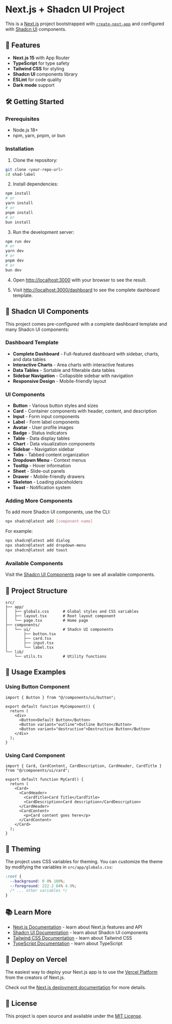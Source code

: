 # Next.js + Shadcn UI Project

This is a [Next.js](https://nextjs.org) project bootstrapped with [`create-next-app`](https://nextjs.org/docs/app/api-reference/cli/create-next-app) and configured with [Shadcn UI](https://ui.shadcn.com/) components.

## 🚀 Features

- **Next.js 15** with App Router
- **TypeScript** for type safety
- **Tailwind CSS** for styling
- **Shadcn UI** components library
- **ESLint** for code quality
- **Dark mode** support

## 🛠️ Getting Started

### Prerequisites

- Node.js 18+ 
- npm, yarn, pnpm, or bun

### Installation

1. Clone the repository:
```bash
git clone <your-repo-url>
cd shad-label
```

2. Install dependencies:
```bash
npm install
# or
yarn install
# or
pnpm install
# or
bun install
```

3. Run the development server:
```bash
npm run dev
# or
yarn dev
# or
pnpm dev
# or
bun dev
```

4. Open [http://localhost:3000](http://localhost:3000) with your browser to see the result.

5. Visit [http://localhost:3000/dashboard](http://localhost:3000/dashboard) to see the complete dashboard template.

## 🎨 Shadcn UI Components

This project comes pre-configured with a complete dashboard template and many Shadcn UI components:

### Dashboard Template
- **Complete Dashboard** - Full-featured dashboard with sidebar, charts, and data tables
- **Interactive Charts** - Area charts with interactive features
- **Data Tables** - Sortable and filterable data tables
- **Sidebar Navigation** - Collapsible sidebar with navigation
- **Responsive Design** - Mobile-friendly layout

### UI Components
- **Button** - Various button styles and sizes
- **Card** - Container components with header, content, and description
- **Input** - Form input components
- **Label** - Form label components
- **Avatar** - User profile images
- **Badge** - Status indicators
- **Table** - Data display tables
- **Chart** - Data visualization components
- **Sidebar** - Navigation sidebar
- **Tabs** - Tabbed content organization
- **Dropdown Menu** - Context menus
- **Tooltip** - Hover information
- **Sheet** - Slide-out panels
- **Drawer** - Mobile-friendly drawers
- **Skeleton** - Loading placeholders
- **Toast** - Notification system

### Adding More Components

To add more Shadcn UI components, use the CLI:

```bash
npx shadcn@latest add [component-name]
```

For example:
```bash
npx shadcn@latest add dialog
npx shadcn@latest add dropdown-menu
npx shadcn@latest add toast
```

### Available Components

Visit the [Shadcn UI Components](https://ui.shadcn.com/docs/components) page to see all available components.

## 📁 Project Structure

```
src/
├── app/
│   ├── globals.css      # Global styles and CSS variables
│   ├── layout.tsx       # Root layout component
│   └── page.tsx         # Home page
├── components/
│   └── ui/              # Shadcn UI components
│       ├── button.tsx
│       ├── card.tsx
│       ├── input.tsx
│       └── label.tsx
└── lib/
    └── utils.ts         # Utility functions
```

## 🎯 Usage Examples

### Using Button Component

```tsx
import { Button } from "@/components/ui/button";

export default function MyComponent() {
  return (
    <div>
      <Button>Default Button</Button>
      <Button variant="outline">Outline Button</Button>
      <Button variant="destructive">Destructive Button</Button>
    </div>
  );
}
```

### Using Card Component

```tsx
import { Card, CardContent, CardDescription, CardHeader, CardTitle } from "@/components/ui/card";

export default function MyCard() {
  return (
    <Card>
      <CardHeader>
        <CardTitle>Card Title</CardTitle>
        <CardDescription>Card description</CardDescription>
      </CardHeader>
      <CardContent>
        <p>Card content goes here</p>
      </CardContent>
    </Card>
  );
}
```

## 🎨 Theming

The project uses CSS variables for theming. You can customize the theme by modifying the variables in `src/app/globals.css`:

```css
:root {
  --background: 0 0% 100%;
  --foreground: 222.2 84% 4.9%;
  /* ... other variables */
}
```

## 📚 Learn More

- [Next.js Documentation](https://nextjs.org/docs) - learn about Next.js features and API
- [Shadcn UI Documentation](https://ui.shadcn.com/) - learn about Shadcn UI components
- [Tailwind CSS Documentation](https://tailwindcss.com/docs) - learn about Tailwind CSS
- [TypeScript Documentation](https://www.typescriptlang.org/docs/) - learn about TypeScript

## 🚀 Deploy on Vercel

The easiest way to deploy your Next.js app is to use the [Vercel Platform](https://vercel.com/new?utm_medium=default-template&filter=next.js&utm_source=create-next-app&utm_campaign=create-next-app-readme) from the creators of Next.js.

Check out the [Next.js deployment documentation](https://nextjs.org/docs/app/building-your-application/deploying) for more details.

## 📄 License

This project is open source and available under the [MIT License](LICENSE).
